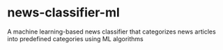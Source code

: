 # news-classifier-ml
A machine learning-based news classifier that categorizes news articles into predefined categories using ML algorithms

